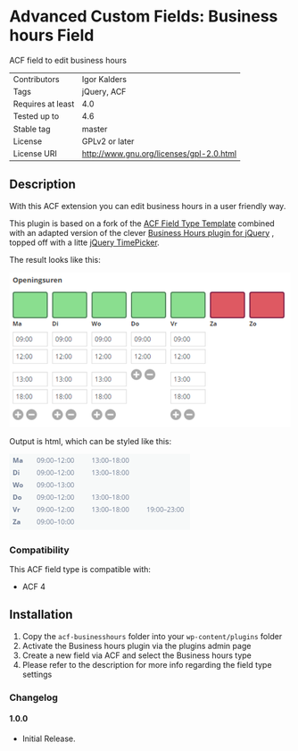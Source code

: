 Advanced Custom Fields: Business hours Field
============================================
ACF field to edit business hours

|                   |                                           |
|-------------------|-------------------------------------------|
| Contributors      | Igor Kalders                              |
| Tags              | jQuery, ACF                               |
| Requires at least | 4.0                                       |
| Tested up to      | 4.6                                       |
| Stable tag        | master                                    |
| License           | GPLv2 or later                            |
| License URI       | http://www.gnu.org/licenses/gpl-2.0.html  |


Description
-----------

With this ACF extension you can edit business hours in a user friendly way.

This plugin is based on a fork of the
[ACF Field Type Template](https://github.com/elliotcondon/acf-field-type-template)
combined with an adapted version of the clever
[Business Hours plugin for jQuery](https://github.com/gEndelf/jquery.businessHours)
, topped off with a litte
[jQuery TimePicker](http://jonthornton.github.com/jquery-timepicker/).

The result looks like this:

![Screenshot](images/screenshot.png "Screenshot")

Output is html, which can be styled like this:

![Screenshot](images/screenshot2.png "Screenshot")

### Compatibility

This ACF field type is compatible with:
* ACF 4

Installation
------------

1. Copy the `acf-businesshours` folder into your `wp-content/plugins` folder
2. Activate the Business hours plugin via the plugins admin page
3. Create a new field via ACF and select the Business hours type
4. Please refer to the description for more info regarding the field type settings

### Changelog

#### 1.0.0
* Initial Release.
